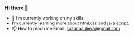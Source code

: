 ### Hi there 👋

- 🔭 I’m currently working on my skills.
-  I’m currently learning more about html,css and java script.
- 📫 How to reach me Email: suzanaa.ilieva@gmail.com


